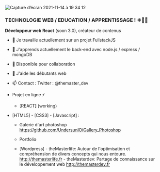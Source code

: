 ![Capture d’écran 2021-11-14 à 19 34 12](https://user-images.githubusercontent.com/59344910/142048642-fe7e8bf5-54bc-4c29-a37f-48480d465596.png)

### TECHNOLOGIE WEB / EDUCATION / APPRENTISSAGE ! ⚛👨‍🎓


**Développeur web React** (soon 3.0), créateur de contenus

- 🔭 Je travaille actuellement sur un projet FullstackJS 
- 🌱 J'apprends actuellement le back-end avec node.js / express / mongoDB
- 👯 Disponible pour collaboration 
- 🤔 J'aide les débutants web 
- 📫 Contact : Twitter : @themaster_dev

- Projet en ligne ⚡ 
  - [REACT] (working)

- [HTML5] - [CSS3]  - [Javascript] :
  - Galerie d'art photoshop                                                                                         https://github.com/UndersunIO/Gallery_Photoshop
  - Portfolio
  
  - [Wordpress] 
        -  theMasterlife: Autour de l'optimisation et compréhension de divers concepts qui nous entoure.            http://themasterlife.fr 
        -  theMasterdev: Partage de connaissance sur le développement web                                           http://themasterdev.fr


  
